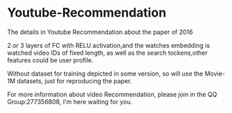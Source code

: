 # Youtube-Recommendation
The details in Youtube Recommendation about the paper of 2016

2 or 3 layers of FC with RELU activation,and the watches embedding is watched video IDs of fixed length, as well as the search tockens,other features could be user profile.

Without dataset for training depicted in some version, so will use the Movie-1M datasets, just for reproducing the paper.

For more information about video Recommendation, please join in the QQ Group:277356808, I'm here waiting for you.
